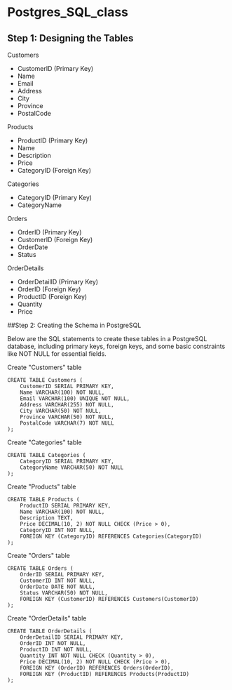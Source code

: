 # Postgres_SQL_class


## Step 1: Designing the Tables
Customers

- CustomerID (Primary Key)
- Name
- Email
- Address
- City
- Province
- PostalCode

Products

- ProductID (Primary Key)
- Name
- Description
- Price
- CategoryID (Foreign Key)

Categories

- CategoryID (Primary Key)
- CategoryName

Orders

- OrderID (Primary Key)
- CustomerID (Foreign Key)
- OrderDate
- Status

OrderDetails

- OrderDetailID (Primary Key)
- OrderID (Foreign Key)
- ProductID (Foreign Key)
- Quantity
- Price


##Step 2: Creating the Schema in PostgreSQL

Below are the SQL statements to create these tables in a PostgreSQL database, including primary keys, foreign keys, and some basic constraints like NOT NULL for essential fields.


Create "Customers" table

```
CREATE TABLE Customers (
    CustomerID SERIAL PRIMARY KEY,
    Name VARCHAR(100) NOT NULL,
    Email VARCHAR(100) UNIQUE NOT NULL,
    Address VARCHAR(255) NOT NULL,
    City VARCHAR(50) NOT NULL,
    Province VARCHAR(50) NOT NULL,
    PostalCode VARCHAR(7) NOT NULL
);
```

Create "Categories" table

```
CREATE TABLE Categories (
    CategoryID SERIAL PRIMARY KEY,
    CategoryName VARCHAR(50) NOT NULL
);
```

Create "Products" table

```
CREATE TABLE Products (
    ProductID SERIAL PRIMARY KEY,
    Name VARCHAR(100) NOT NULL,
    Description TEXT,
    Price DECIMAL(10, 2) NOT NULL CHECK (Price > 0),
    CategoryID INT NOT NULL,
    FOREIGN KEY (CategoryID) REFERENCES Categories(CategoryID)
);
```

Create "Orders" table

```
CREATE TABLE Orders (
    OrderID SERIAL PRIMARY KEY,
    CustomerID INT NOT NULL,
    OrderDate DATE NOT NULL,
    Status VARCHAR(50) NOT NULL,
    FOREIGN KEY (CustomerID) REFERENCES Customers(CustomerID)
);
```


Create "OrderDetails" table

```
CREATE TABLE OrderDetails (
    OrderDetailID SERIAL PRIMARY KEY,
    OrderID INT NOT NULL,
    ProductID INT NOT NULL,
    Quantity INT NOT NULL CHECK (Quantity > 0),
    Price DECIMAL(10, 2) NOT NULL CHECK (Price > 0),
    FOREIGN KEY (OrderID) REFERENCES Orders(OrderID),
    FOREIGN KEY (ProductID) REFERENCES Products(ProductID)
);
```


